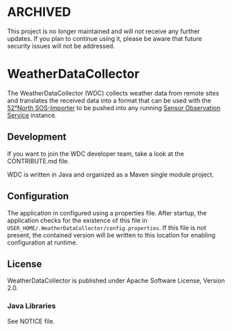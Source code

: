 # ARCHIVED

This project is no longer maintained and will not receive any further updates. If you plan to continue using it, please be aware that future security issues will not be addressed.


# WeatherDataCollector

The WeatherDataCollector (WDC) collects weather data from remote sites and translates the received data into a
format that can be used with the [52°North SOS-Importer](https://wiki.52north.org/bin/view/SensorWeb/SosImporter) to be pushed into any running [Sensor Observation Service](https://wiki.52north.org/bin/view/SensorWeb/SensorObservationService) instance.


## Development

If you want to join the WDC developer team, take a look at the CONTRIBUTE.md file.

WDC is written in Java and organized as a Maven single module project.


## Configuration

The application in configured using a properties file. After startup, the application checks for the existence
of this file in  `USER_HOME/.WeatherDataCollector/config.properties`. If this file is not present, the contained
version will be written to this location for enabling configuration at runtime.


## License

WeatherDataCollector is published under Apache Software License, Version 2.0.


### Java Libraries

See NOTICE file.
